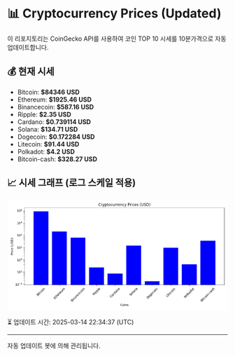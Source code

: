 
# 📊 Cryptocurrency Prices (Updated)

이 리포지토리는 CoinGecko API를 사용하여 코인 TOP 10 시세를 10분가격으로 자동 업데이트합니다.

## 💰 현재 시세
- Bitcoin: **$84346 USD**
- Ethereum: **$1925.46 USD**
- Binancecoin: **$587.16 USD**
- Ripple: **$2.35 USD**
- Cardano: **$0.739114 USD**
- Solana: **$134.71 USD**
- Dogecoin: **$0.172284 USD**
- Litecoin: **$91.44 USD**
- Polkadot: **$4.2 USD**
- Bitcoin-cash: **$328.27 USD**

## 📈 시세 그래프 (로그 스케일 적용)
![Crypto Prices](crypto_prices.png)

⏳ 업데이트 시간: 2025-03-14 22:34:37 (UTC)

---
자동 업데이트 봇에 의해 관리됩니다.
